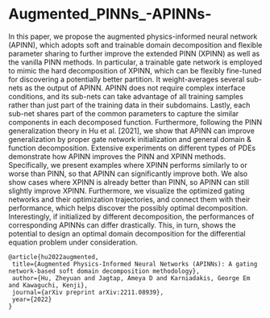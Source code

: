 # Augmented_PINNs_-APINNs-



In this paper, we propose the augmented physics-informed neural network (APINN), which adopts soft and trainable domain decomposition and 
flexible parameter sharing to further improve the extended PINN (XPINN) as well as the vanilla PINN methods. In particular, a trainable gate
network is employed to mimic the hard decomposition of XPINN, which can be flexibly fine-tuned for discovering a potentially better partition.
It weight-averages several sub-nets as the output of APINN. APINN does not require complex interface conditions, and its sub-nets can take 
advantage of all training samples rather than just part of the training data in their subdomains. Lastly, each sub-net shares part of the common
parameters to capture the similar components in each decomposed function. Furthermore, following the PINN generalization theory in 
Hu et al. [2021], we show that APINN can improve generalization by proper gate network initialization and general domain & function decomposition.
Extensive experiments on different types of PDEs demonstrate how APINN improves the PINN and XPINN methods. Specifically, we present examples 
where XPINN performs similarly to or worse than PINN, so that APINN can significantly improve both. We also show cases where XPINN is already
better than PINN, so APINN can still slightly improve XPINN. Furthermore, we visualize the optimized gating networks and their optimization 
trajectories, and connect them with their performance, which helps discover the possibly optimal decomposition. Interestingly, if initialized
by different decomposition, the performances of corresponding APINNs can differ drastically.
This, in turn, shows the potential to design an optimal domain decomposition for the differential equation problem under consideration. 

    @article{hu2022augmented,
     title={Augmented Physics-Informed Neural Networks (APINNs): A gating network-based soft domain decomposition methodology},
     author={Hu, Zheyuan and Jagtap, Ameya D and Karniadakis, George Em and Kawaguchi, Kenji},
     journal={arXiv preprint arXiv:2211.08939},
     year={2022}
    }
